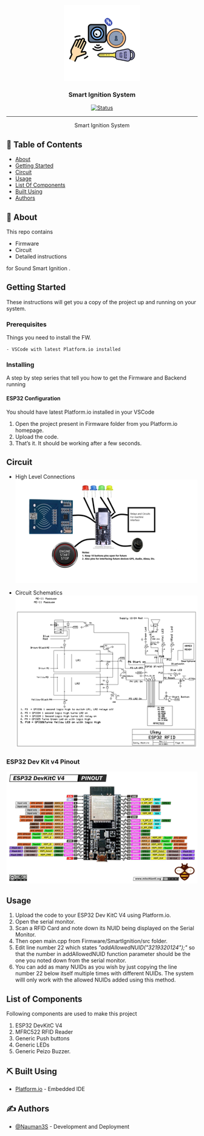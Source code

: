 <p align="center">
  <a href="" rel="noopener">
 <img width=200px height=200px src="artwork/smartIgnition.png" alt="Project logo"></a>
</p>

<h3 align="center">Smart Ignition System</h3>

<div align="center">

[![Status](https://img.shields.io/badge/status-active-success.svg)]()


</div>

---


<p align="center"> Smart Ignition System
    <br> 
</p>

## 📝 Table of Contents

- [About](#about)
- [Getting Started](#getting_started)
- [Circuit](#circuit)
- [Usage](#usage)
- [List Of Components](#list)
- [Built Using](#built_using)
- [Authors](#authors)


## 🧐 About <a name = "about"></a>

This repo contains

- Firmware
- Circuit
- Detailed instructions

for Sound Smart Ignition .



## Getting Started <a name = "getting_started"></a>

These instructions will get you a copy of the project up and running on your system. 

### Prerequisites

Things you need to install the FW.

```
- VSCode with latest Platform.io installed
```

### Installing <a name = "installing"></a>

A step by step series that tell you how to get the Firmware and Backend running

#### ESP32 Configuration

You should have latest Platform.io installed in your VSCode

  1. Open the project present in Firmware folder from you Platform.io homepage.
  2. Upload the code.
  3.  That’s it. It should be working after a few seconds.


## Circuit <a name = "circuit"></a>

*   High Level Connections
![Connections](Docs/IOTGraphicESP32System.png)

*   Circuit Schematics
![Schematics](Docs/ESP32RFIDv1.bmp)

### ESP32 Dev Kit v4 Pinout

![ESP32 Pinout](Docs/esp32Pinout.jpg)




## Usage <a name = "usage"></a>

1.  Upload the code to your ESP32 Dev KitC V4 using Platform.io.
2.  Open the serial monitor.
3.  Scan a RFID Card and note down its NUID being displayed on the Serial Monitor.
4.  Then open main.cpp from Firmware/SmartIgnition/src folder.
5.  Edit line number 22 which states *"addAllowedNUID("3219320124");"* so that the number in addAllowedNUID function parameter should be the one you noted down from the serial monitor.
6.  You can add as many NUIDs as you wish by just copying the line number 22 below itself multiple times with different NUIDs. The system willl only work with the allowed NUIDs added using this method.

## List of Components <a name = "list"></a>

Following components are used to make this project

1.  ESP32 DevKitC V4
2.  MFRC522 RFID Reader
3.  Generic Push buttons
4.  Generic LEDs
5.  Generic Peizo Buzzer.


## ⛏️ Built Using <a name = "built_using"></a>

- [Platform.io](https://platformio.org/) - Embedded IDE 


## ✍️ Authors <a name = "authors"></a>

- [@Nauman3S](https://github.com/Nauman3S) - Development and Deployment
